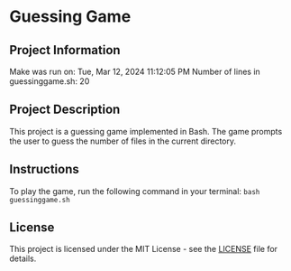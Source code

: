 # Guessing Game
## Project Information
Make was run on: Tue, Mar 12, 2024 11:12:05 PM
Number of lines in guessinggame.sh: 20
## Project Description
This project is a guessing game implemented in Bash.
The game prompts the user to guess the number of files in the current directory.
## Instructions
To play the game, run the following command in your terminal:
`bash guessinggame.sh`
## License
This project is licensed under the MIT License - see the [LICENSE](LICENSE) file for details.

